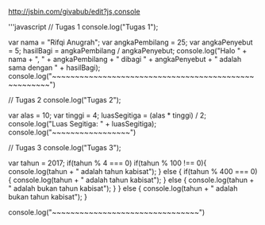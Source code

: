 http://jsbin.com/givabub/edit?js,console

'''javascript
// Tugas 1
console.log("Tugas 1");

var nama = "Rifqi Anugrah";
var angkaPembilang = 25;
var angkaPenyebut = 5;
hasilBagi = angkaPembilang / angkaPenyebut;
console.log("Halo " + nama + ", " + angkaPembilang + " dibagi " + angkaPenyebut + " adalah sama dengan " + hasilBagi);
console.log("~~~~~~~~~~~~~~~~~~~~~~~~~~~~~~~~~~~~~~~~~~~~~~~~~~~~~")


// Tugas 2
console.log("Tugas 2");

var alas = 10;
var tinggi = 4;
luasSegitiga = (alas * tinggi) / 2;
console.log("Luas Segitiga: " + luasSegitiga);
console.log("~~~~~~~~~~~~~~~~~")


// Tugas 3
console.log("Tugas 3");

var tahun = 2017;
if(tahun % 4 === 0)
  if(tahun % 100 !== 0){
    console.log(tahun + " adalah tahun kabisat");
  } 
  else {
    if(tahun % 400 === 0){
      console.log(tahun + " adalah tahun kabisat");
    }
    else {
      console.log(tahun + " adalah bukan tahun kabisat");
    }
  }
else {
  console.log(tahun + " adalah bukan tahun kabisat");
}

console.log("~~~~~~~~~~~~~~~~~~~~~~~~~~~~~~~~")
```